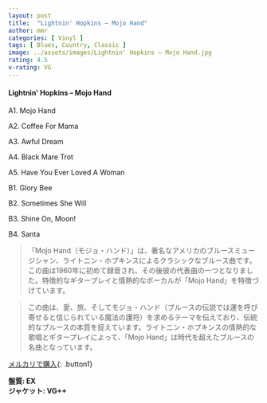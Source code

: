 ```yaml
---
layout: post
title:  "Lightnin' Hopkins – Mojo Hand"
author: mmr
categories: [ Vinyl ]
tags: [ Blues, Country, Classic ]
image: ../assets/images/Lightnin' Hopkins – Mojo Hand.jpg
rating: 4.5
v-rating: VG
---
```


#### Lightnin' Hopkins – Mojo Hand


A1. Mojo Hand


A2. Coffee For Mama


A3. Awful Dream


A4. Black Mare Trot


A5. Have You Ever Loved A Woman


B1. Glory Bee


B2. Sometimes She Will


B3. Shine On, Moon!


B4. Santa


> 「Mojo Hand（モジョ・ハンド）」は、著名なアメリカのブルースミュージシャン、ライトニン・ホプキンスによるクラシックなブルース曲です。この曲は1960年に初めて録音され、その後彼の代表曲の一つとなりました。特徴的なギタープレイと情熱的なボーカルが「Mojo Hand」を特徴づけています。

> この曲は、愛、旅、そしてモジョ・ハンド（ブルースの伝説では運を呼び寄せると信じられている魔法の護符）を求めるテーマを伝えており、伝統的なブルースの本質を捉えています。ライトニン・ホプキンスの情熱的な歌唱とギタープレイによって、「Mojo Hand」は時代を超えたブルースの名曲となっています。


[メルカリで購入](https://jp.mercari.com/item/m49152824232){: .button1}


<div class="mt-4 mb-4 d-flex align-items-center">
<strong class="mr-1">盤質: EX</strong>
</div>
<div class="mt-4 mb-4 d-flex align-items-center">
<strong class="mr-1">ジャケット: VG++</strong>
</div>
